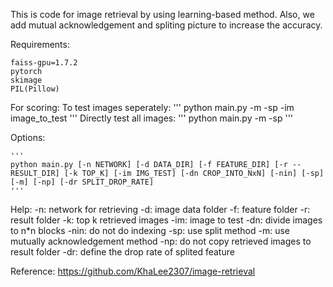 This is code for image retrieval by using learning-based method. Also, we add mutual acknowledgement and spliting picture to increase the accuracy.

Requirements:

    faiss-gpu=1.7.2
    pytorch
    skimage
    PIL(Pillow)

For scoring:
    To test images seperately:
    '''
    python main.py -m -sp -im image_to_test
    '''
    Directly test all images:
    '''
    python main.py -m -sp
    '''

Options:

    '''
    python main.py [-n NETWORK] [-d DATA_DIR] [-f FEATURE_DIR] [-r --RESULT_DIR] [-k TOP_K] [-im IMG_TEST] [-dn CROP_INTO_NxN] [-nin] [-sp] [-m] [-np] [-dr SPLIT_DROP_RATE]
    '''

Help:
    -n: network for retrieving
    -d: image data folder
    -f: feature folder
    -r: result folder
    -k: top k retrieved images
    -im: image to test
    -dn: divide images to n*n blocks
    -nin: do not do indexing
    -sp: use split method
    -m: use mutually acknowledgement method
    -np: do not copy retrieved images to result folder
    -dr: define the drop rate of splited feature

Reference:
    https://github.com/KhaLee2307/image-retrieval